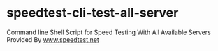 # speedtest-cli-test-all-server
Command line Shell Script for Speed Testing With All Available Servers Provided By www.speedtest.net 
